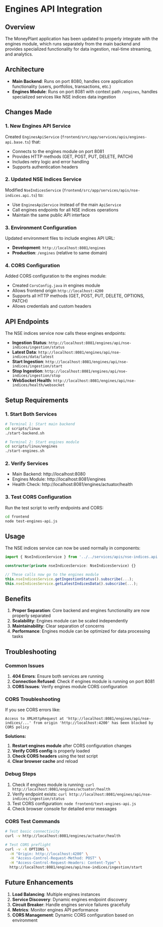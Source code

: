 # Engines API Integration

## Overview

The MoneyPlant application has been updated to properly integrate with the engines module, which runs separately from the main backend and provides specialized functionality for data ingestion, real-time streaming, and analytics.

## Architecture

- **Main Backend**: Runs on port 8080, handles core application functionality (users, portfolios, transactions, etc.)
- **Engines Module**: Runs on port 8081 with context path `/engines`, handles specialized services like NSE indices data ingestion

## Changes Made

### 1. New Engines API Service

Created `EnginesApiService` (`frontend/src/app/services/apis/engines-api.base.ts`) that:
- Connects to the engines module on port 8081
- Provides HTTP methods (GET, POST, PUT, DELETE, PATCH)
- Includes retry logic and error handling
- Supports authentication headers

### 2. Updated NSE Indices Service

Modified `NseIndicesService` (`frontend/src/app/services/apis/nse-indices.api.ts`) to:
- Use `EnginesApiService` instead of the main `ApiService`
- Call engines endpoints for all NSE indices operations
- Maintain the same public API interface

### 3. Environment Configuration

Updated environment files to include engines API URL:
- **Development**: `http://localhost:8081/engines`
- **Production**: `/engines` (relative to same domain)

### 4. CORS Configuration

Added CORS configuration to the engines module:
- Created `CorsConfig.java` in engines module
- Allows frontend origin `http://localhost:4200`
- Supports all HTTP methods (GET, POST, PUT, DELETE, OPTIONS, PATCH)
- Allows credentials and custom headers

## API Endpoints

The NSE indices service now calls these engines endpoints:

- **Ingestion Status**: `http://localhost:8081/engines/api/nse-indices/ingestion/status`
- **Latest Data**: `http://localhost:8081/engines/api/nse-indices/data/latest`
- **Start Ingestion**: `http://localhost:8081/engines/api/nse-indices/ingestion/start`
- **Stop Ingestion**: `http://localhost:8081/engines/api/nse-indices/ingestion/stop`
- **WebSocket Health**: `http://localhost:8081/engines/api/nse-indices/health/websocket`

## Setup Requirements

### 1. Start Both Services

```bash
# Terminal 1: Start main backend
cd scripts/linux
./start-backend.sh

# Terminal 2: Start engines module
cd scripts/linux/engines
./start-engines.sh
```

### 2. Verify Services

- Main Backend: http://localhost:8080
- Engines Module: http://localhost:8081/engines
- Health Check: http://localhost:8081/engines/actuator/health

### 3. Test CORS Configuration

Run the test script to verify endpoints and CORS:
```bash
cd frontend
node test-engines-api.js
```

## Usage

The NSE indices service can now be used normally in components:

```typescript
import { NseIndicesService } from '../../services/apis/nse-indices.api';

constructor(private nseIndicesService: NseIndicesService) {}

// These calls now go to the engines module
this.nseIndicesService.getIngestionStatus().subscribe(...);
this.nseIndicesService.getLatestIndicesData().subscribe(...);
```

## Benefits

1. **Proper Separation**: Core backend and engines functionality are now properly separated
2. **Scalability**: Engines module can be scaled independently
3. **Maintainability**: Clear separation of concerns
4. **Performance**: Engines module can be optimized for data processing tasks

## Troubleshooting

### Common Issues

1. **404 Errors**: Ensure both services are running
2. **Connection Refused**: Check if engines module is running on port 8081
3. **CORS Issues**: Verify engines module CORS configuration

### CORS Troubleshooting

If you see CORS errors like:
```
Access to XMLHttpRequest at 'http://localhost:8081/engines/api/nse-indices/...' from origin 'http://localhost:4200' has been blocked by CORS policy
```

**Solutions:**
1. **Restart engines module** after CORS configuration changes
2. **Verify CORS config** is properly loaded
3. **Check CORS headers** using the test script
4. **Clear browser cache** and reload

### Debug Steps

1. Check if engines module is running: `curl http://localhost:8081/engines/actuator/health`
2. Verify endpoint exists: `curl http://localhost:8081/engines/api/nse-indices/ingestion/status`
3. Test CORS configuration: `node frontend/test-engines-api.js`
4. Check browser console for detailed error messages

### CORS Test Commands

```bash
# Test basic connectivity
curl -v http://localhost:8081/engines/actuator/health

# Test CORS preflight
curl -v -X OPTIONS \
  -H "Origin: http://localhost:4200" \
  -H "Access-Control-Request-Method: POST" \
  -H "Access-Control-Request-Headers: Content-Type" \
  http://localhost:8081/engines/api/nse-indices/ingestion/start
```

## Future Enhancements

1. **Load Balancing**: Multiple engines instances
2. **Service Discovery**: Dynamic engines endpoint discovery
3. **Circuit Breaker**: Handle engines service failures gracefully
4. **Metrics**: Monitor engines API performance
5. **CORS Management**: Dynamic CORS configuration based on environment
